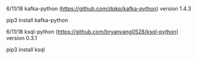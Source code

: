 6/11/18
kafka-python (https://github.com/dpkp/kafka-python)
version 1.4.3

pip3 install kafka-python

6/11/18
ksql-python (https://github.com/bryanyang0528/ksql-python)
version 0.3.1

pip3 install ksql
